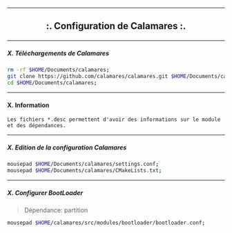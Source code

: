 ------------------------------------------------------------------------------------------------------------------------------------------------------------------
<h2>
  <b>
    <p align='center'> :. Configuration de Calamares :. </p>
  </b>
</h2>

------------------------------------------------------------------------------------------------------------------------------------------------------------------
##### X. Téléchargements de Calamares
```bash
rm -rf $HOME/Documents/calamares;
git clone https://github.com/calamares/calamares.git $HOME/Documents/calamares/;
cd $HOME/Documents/calamares;
```

------------------------------------------------------------------------------------------------------------------------------------------------------------------
#### X. Information
```
Les fichiers *.desc permettent d'avoir des informations sur le module et des dépendances.
```

------------------------------------------------------------------------------------------------------------------------------------------------------------------
##### X. Edition de la configuration Calamares
```bash
mousepad $HOME/Documents/calamares/settings.conf;
mousepad $HOME/Documents/calamares/CMakeLists.txt;
```



------------------------------------------------------------------------------------------------------------------------------------------------------------------
##### X. Configurer BootLoader

> Dépendance: partition

```bash
mousepad $HOME/calamares/src/modules/bootloader/bootloader.conf;
```




